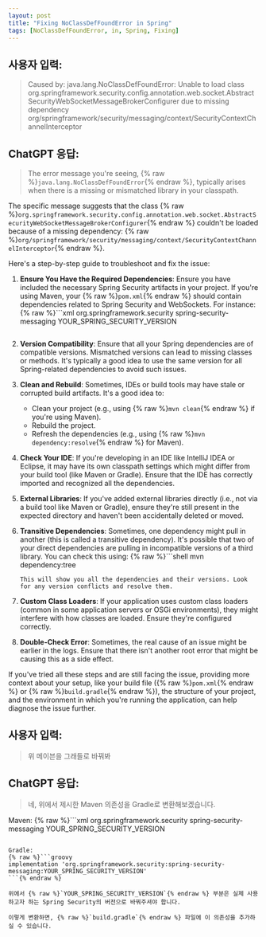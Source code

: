```yaml
---
layout: post
title: "Fixing NoClassDefFoundError in Spring"
tags: [NoClassDefFoundError, in, Spring, Fixing]
---
```


## 사용자 입력:
> Caused by: java.lang.NoClassDefFoundError: Unable to load class org.springframework.security.config.annotation.web.socket.AbstractSecurityWebSocketMessageBrokerConfigurer due to missing dependency org/springframework/security/messaging/context/SecurityContextChannelInterceptor


## ChatGPT 응답:
> The error message you're seeing, {% raw %}`java.lang.NoClassDefFoundError`{% endraw %}, typically arises when there is a missing or mismatched library in your classpath.

The specific message suggests that the class {% raw %}`org.springframework.security.config.annotation.web.socket.AbstractSecurityWebSocketMessageBrokerConfigurer`{% endraw %} couldn't be loaded because of a missing dependency: {% raw %}`org/springframework/security/messaging/context/SecurityContextChannelInterceptor`{% endraw %}.

Here's a step-by-step guide to troubleshoot and fix the issue:

1. **Ensure You Have the Required Dependencies**: Ensure you have included the necessary Spring Security artifacts in your project. If you're using Maven, your {% raw %}`pom.xml`{% endraw %} should contain dependencies related to Spring Security and WebSockets. For instance:
   {% raw %}```xml
   <dependency>
       <groupId>org.springframework.security</groupId>
       <artifactId>spring-security-messaging</artifactId>
       <version>YOUR_SPRING_SECURITY_VERSION</version>
   </dependency>
   ```{% endraw %}

2. **Version Compatibility**: Ensure that all your Spring dependencies are of compatible versions. Mismatched versions can lead to missing classes or methods. It's typically a good idea to use the same version for all Spring-related dependencies to avoid such issues.

3. **Clean and Rebuild**: Sometimes, IDEs or build tools may have stale or corrupted build artifacts. It's a good idea to:
   - Clean your project (e.g., using {% raw %}`mvn clean`{% endraw %} if you're using Maven).
   - Rebuild the project.
   - Refresh the dependencies (e.g., using {% raw %}`mvn dependency:resolve`{% endraw %} for Maven).

4. **Check Your IDE**: If you're developing in an IDE like IntelliJ IDEA or Eclipse, it may have its own classpath settings which might differ from your build tool (like Maven or Gradle). Ensure that the IDE has correctly imported and recognized all the dependencies.

5. **External Libraries**: If you've added external libraries directly (i.e., not via a build tool like Maven or Gradle), ensure they're still present in the expected directory and haven't been accidentally deleted or moved.

6. **Transitive Dependencies**: Sometimes, one dependency might pull in another (this is called a transitive dependency). It's possible that two of your direct dependencies are pulling in incompatible versions of a third library. You can check this using:
   {% raw %}```shell
   mvn dependency:tree
   ```{% endraw %}
   This will show you all the dependencies and their versions. Look for any version conflicts and resolve them.

7. **Custom Class Loaders**: If your application uses custom class loaders (common in some application servers or OSGi environments), they might interfere with how classes are loaded. Ensure they're configured correctly.

8. **Double-Check Error**: Sometimes, the real cause of an issue might be earlier in the logs. Ensure that there isn't another root error that might be causing this as a side effect.

If you've tried all these steps and are still facing the issue, providing more context about your setup, like your build file ({% raw %}`pom.xml`{% endraw %} or {% raw %}`build.gradle`{% endraw %}), the structure of your project, and the environment in which you're running the application, can help diagnose the issue further.

## 사용자 입력:
> 위 메이븐을 그래들로 바꿔봐

## ChatGPT 응답:
> 네, 위에서 제시한 Maven 의존성을 Gradle로 변환해보겠습니다.

Maven:
{% raw %}```xml
<dependency>
    <groupId>org.springframework.security</groupId>
    <artifactId>spring-security-messaging</artifactId>
    <version>YOUR_SPRING_SECURITY_VERSION</version>
</dependency>
```{% endraw %}

Gradle:
{% raw %}```groovy
implementation 'org.springframework.security:spring-security-messaging:YOUR_SPRING_SECURITY_VERSION'
```{% endraw %}

위에서 {% raw %}`YOUR_SPRING_SECURITY_VERSION`{% endraw %} 부분은 실제 사용하고자 하는 Spring Security의 버전으로 바꿔주셔야 합니다. 

이렇게 변환하면, {% raw %}`build.gradle`{% endraw %} 파일에 이 의존성을 추가하실 수 있습니다.

